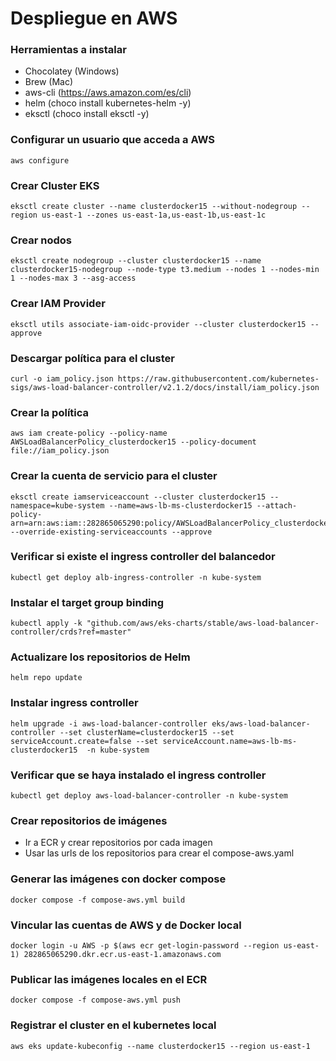 # Despliegue en AWS

### Herramientas a instalar

- Chocolatey (Windows)
- Brew (Mac)
- aws-cli (https://aws.amazon.com/es/cli)
- helm (choco install kubernetes-helm -y)
- eksctl (choco install eksctl -y)

### Configurar un usuario que acceda a AWS

```
aws configure
```

### Crear Cluster EKS

```
eksctl create cluster --name clusterdocker15 --without-nodegroup --region us-east-1 --zones us-east-1a,us-east-1b,us-east-1c
```

### Crear nodos

```
eksctl create nodegroup --cluster clusterdocker15 --name clusterdocker15-nodegroup --node-type t3.medium --nodes 1 --nodes-min 1 --nodes-max 3 --asg-access
```

### Crear IAM Provider

```
eksctl utils associate-iam-oidc-provider --cluster clusterdocker15 --approve
```

### Descargar política para el cluster

```
curl -o iam_policy.json https://raw.githubusercontent.com/kubernetes-sigs/aws-load-balancer-controller/v2.1.2/docs/install/iam_policy.json
```

### Crear la política

```
aws iam create-policy --policy-name AWSLoadBalancerPolicy_clusterdocker15 --policy-document file://iam_policy.json
```

### Crear la cuenta de servicio para el cluster

```
eksctl create iamserviceaccount --cluster clusterdocker15 --namespace=kube-system --name=aws-lb-ms-clusterdocker15 --attach-policy-arn=arn:aws:iam::282865065290:policy/AWSLoadBalancerPolicy_clusterdocker15 --override-existing-serviceaccounts --approve
```

### Verificar si existe el ingress controller del balancedor

```
kubectl get deploy alb-ingress-controller -n kube-system
```

### Instalar el target group binding

```
kubectl apply -k "github.com/aws/eks-charts/stable/aws-load-balancer-controller/crds?ref=master"
```

### Actualizare los repositorios de Helm

```
helm repo update
```

### Instalar ingress controller

```
helm upgrade -i aws-load-balancer-controller eks/aws-load-balancer-controller --set clusterName=clusterdocker15 --set serviceAccount.create=false --set serviceAccount.name=aws-lb-ms-clusterdocker15  -n kube-system
```

### Verificar que se haya instalado el ingress controller

```
kubectl get deploy aws-load-balancer-controller -n kube-system
```

### Crear repositorios de imágenes

- Ir a ECR y crear repositorios por cada imagen
- Usar las urls de los repositorios para crear el compose-aws.yaml

### Generar las imágenes con docker compose

```
docker compose -f compose-aws.yml build
```

### Vincular las cuentas de AWS y de Docker local

```
docker login -u AWS -p $(aws ecr get-login-password --region us-east-1) 282865065290.dkr.ecr.us-east-1.amazonaws.com
```

### Publicar las imágenes locales en el ECR

```
docker compose -f compose-aws.yml push
```

### Registrar el cluster en el kubernetes local

```
aws eks update-kubeconfig --name clusterdocker15 --region us-east-1
```

